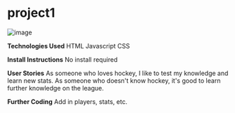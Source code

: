# project1

![image](https://user-images.githubusercontent.com/79816378/114771057-c2144a00-9d31-11eb-862c-d1ad971974de.png)

**Technologies Used**
HTML
Javascript
CSS

**Install Instructions**
No install required

**User Stories**
As someone who loves hockey, I like to test my knowledge and learn new stats.
As someone who doesn't know hockey, it's good to learn further knowledge on the league. 


**Further Coding**
Add in players, stats, etc.
